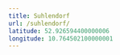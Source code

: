 ```yaml
---
title: Suhlendorf
url: /suhlendorf/
latitude: 52.926594400000006
longitude: 10.764502100000001
---
```

